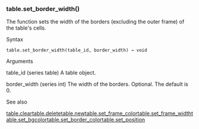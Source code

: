 ### table.set\_border\_width()

The function sets the width of the borders (excluding the outer frame) of the table's cells.

Syntax

```
table.set_border_width(table_id, border_width) → void
```

Arguments

table\_id (series table) A table object.

border\_width (series int) The width of the borders. Optional. The default is 0.

See also

[table.clear](#fun_table.clear)[table.delete](#fun_table.delete)[table.new](#fun_table.new)[table.set\_frame\_color](#fun_table.set_frame_color)[table.set\_frame\_width](#fun_table.set_frame_width)[table.set\_bgcolor](#fun_table.set_bgcolor)[table.set\_border\_color](#fun_table.set_border_color)[table.set\_position](#fun_table.set_position)
